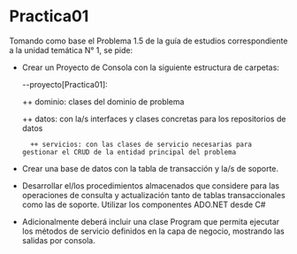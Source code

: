 # Practica01
Tomando como base el Problema 1.5 de la guía de estudios correspondiente a la unidad temática N° 1, se pide:

- Crear un Proyecto de Consola con la siguiente estructura de carpetas:

  --proyecto[Practica01]:

	++ dominio: clases del dominio de problema 

	++ datos: con la/s interfaces y clases concretas para los repositorios de datos

        ++ servicios: con las clases de servicio necesarias para gestionar el CRUD de la entidad principal del problema

- Crear una base de datos con la tabla de transacción y la/s de soporte.

- Desarrollar el/los procedimientos almacenados que considere para las operaciones de consulta y actualización tanto de tablas transaccionales como las de soporte. Utilizar los componentes ADO.NET desde C#

- Adicionalmente deberá incluir una clase Program que permita ejecutar los métodos de servicio definidos en la capa de negocio, mostrando las salidas por consola.



